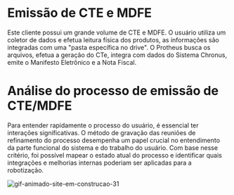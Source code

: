 # Emissão de CTE e MDFE
Este cliente possui um grande volume de CTE e MDFE.
O usuário utiliza um coletor de dados e efetua leitura física dos produtos, as informações são integradas com uma "pasta específica no drive". 
O Protheus busca os arquivos, efetua a geração do CTe, integra com dados do Sistema Chronus, emite o Manifesto Eletrônico e a Nota Fiscal.

# Análise do processo de emissão de CTE/MDFE

Para entender rapidamente o processo do usuário, é essencial ter interações significativas. O método de gravação das reuniões de refinamento do processo
desempenha um papel crucial no entendimento da parte funcional do sistema e do trabalho do usuário. Com base nesse critério, foi possível mapear o estado atual do 
processo e identificar quais integrações e melhorias internas poderiam ser aplicadas para a robotização.

![gif-animado-site-em-construcao-31](https://github.com/BertaT2C/Fluxograma_Automacao_RPA/assets/99225701/cf8afc49-36b5-49ae-8e89-adb2efeea45f)
